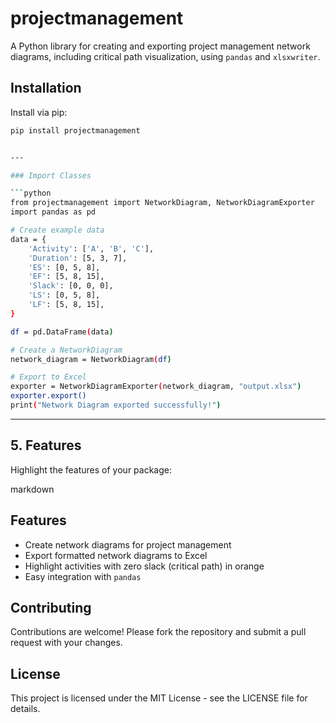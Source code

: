 # projectmanagement
A Python library for creating and exporting project management network diagrams, including critical path visualization, using `pandas` and `xlsxwriter`.

## Installation

Install via pip:

```bash
pip install projectmanagement


---

### Import Classes

```python
from projectmanagement import NetworkDiagram, NetworkDiagramExporter
import pandas as pd

# Create example data
data = {
    'Activity': ['A', 'B', 'C'],
    'Duration': [5, 3, 7],
    'ES': [0, 5, 8],
    'EF': [5, 8, 15],
    'Slack': [0, 0, 0],
    'LS': [0, 5, 8],
    'LF': [5, 8, 15],
}

df = pd.DataFrame(data)

# Create a NetworkDiagram
network_diagram = NetworkDiagram(df)

# Export to Excel
exporter = NetworkDiagramExporter(network_diagram, "output.xlsx")
exporter.export()
print("Network Diagram exported successfully!")

```

---
## **5. Features**
Highlight the features of your package:

markdown
## Features
- Create network diagrams for project management
- Export formatted network diagrams to Excel
- Highlight activities with zero slack (critical path) in orange
- Easy integration with `pandas`

## Contributing
Contributions are welcome! Please fork the repository and submit a pull request with your changes.

## License
This project is licensed under the MIT License - see the LICENSE file for details.